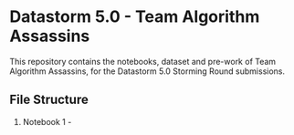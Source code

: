 # Datastorm 5.0 - Team Algorithm Assassins

This repository contains the notebooks, dataset and pre-work of Team Algorithm Assassins, for the Datastorm 5.0 Storming Round submissions.

## File Structure

1. Notebook 1 -
